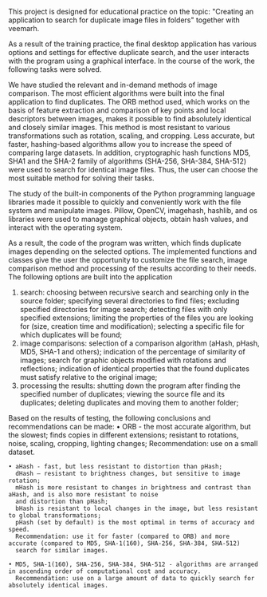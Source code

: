   This project is designed for educational practice on the topic: 
"Creating an application to search for duplicate image files in folders" 
together with veemarh.

  As a result of the training practice, the final desktop application has various options and settings for effective 
duplicate search, and the user interacts with the program using a graphical interface. In the course of the work, 
the following tasks were solved.

  We have studied the relevant and in-demand methods of image comparison. The most efficient algorithms 
were built into the final application to find duplicates. The ORB method used, which works on the basis of 
feature extraction and comparison of key points and local descriptors between images, makes it possible to
find absolutely identical and closely similar images. This method is most resistant to various transformations 
such as rotation, scaling, and cropping. Less accurate, but faster, hashing-based algorithms allow you to increase 
the speed of comparing large datasets. In addition, cryptographic hash functions MD5, SHA1 and the SHA-2 family of 
algorithms (SHA-256, SHA-384, SHA-512) were used to search for identical image files. Thus, the user can choose the 
most suitable method for solving their tasks.

  The study of the built-in components of the Python programming language libraries made it possible to quickly and 
conveniently work with the file system and manipulate images. Pillow, OpenCV, imagehash, hashlib, and os libraries 
were used to manage graphical objects, obtain hash values, and interact with the operating system.

  As a result, the code of the program was written, which finds duplicate images depending on the selected options. 
The implemented functions and classes give the user the opportunity to customize the file search, image comparison 
method and processing of the results according to their needs. The following options are built into the application
  1) search: choosing between recursive search and searching only in the source folder; specifying several directories
     to find files; excluding specified directories for image search; detecting files with only specified extensions;
     limiting the properties of the files you are looking for (size, creation time and modification); selecting a
     specific file for which duplicates will be found; 
  2) image comparisons: selection of a comparison algorithm (aHash, pHash, MD5, SHA-1 and others); indication of the
     percentage of similarity of images; search for graphic objects modified with rotations and reflections; indication
     of identical properties that the found duplicates must satisfy relative to the original image;
  3) processing the results: shutting down the program after finding the specified number of duplicates; viewing
     the source file and its duplicates; deleting duplicates and moving them to another folder;

  Based on the results of testing, the following conclusions and recommendations can be made:
    • ORB - the most accurate algorithm, but the slowest; finds copies in different extensions; 
      resistant to rotations, noise, scaling, cropping, lighting changes;
      Recommendation: use on a small dataset.
      
    • aHash - fast, but less resistant to distortion than pHash;
      dHash – resistant to brightness changes, but sensitive to image rotation;
      mHash is more resistant to changes in brightness and contrast than aHash, and is also more resistant to noise 
      and distortion than pHash;
      bHash is resistant to local changes in the image, but less resistant to global transformations;
      pHash (set by default) is the most optimal in terms of accuracy and speed.
      Recommendation: use it for faster (compared to ORB) and more accurate (compared to MD5, SHA-1(160), SHA-256, SHA-384, SHA-512) 
      search for similar images.
      
    • MD5, SHA-1(160), SHA-256, SHA-384, SHA-512 - algorithms are arranged in ascending order of computational cost and accuracy.
      Recommendation: use on a large amount of data to quickly search for absolutely identical images.

